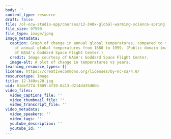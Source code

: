 ```yaml
---
body: ''
content_type: resource
draft: false
file: /ol-ocw-studio-app/courses/12-340x-global-warming-science-spring-2020/12-340xs20.jpg
file_size: 97590
file_type: image/jpeg
image_metadata:
  caption: Graph of change in annual global temperatures, compared to the average
    of annual global temperatures from 1880 to 1999. (Public domain image courtesy
    of NASA's Goddard Space Flight Center.)
  credit: Image courtesy of NASA's Goddard Space Flight Center.
  image-alt: A plot of change in temperatures vs years.
learning_resource_types: []
license: https://creativecommons.org/licenses/by-nc-sa/4.0/
resourcetype: Image
title: 12-340xs20.jpg
uid: 81def274-f809-4f39-8a13-d214d435d6bb
video_files:
  video_captions_file: ''
  video_thumbnail_file: ''
  video_transcript_file: ''
video_metadata:
  video_speakers: ''
  video_tags: ''
  youtube_description: ''
  youtube_id: ''
---
```

